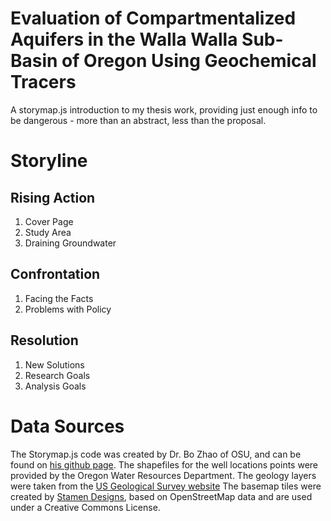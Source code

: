 # Evaluation of Compartmentalized Aquifers in the Walla Walla Sub-Basin of Oregon Using Geochemical Tracers
A storymap.js introduction to my thesis work, providing just enough info to be dangerous - more than an abstract, less than the proposal.

# Storyline
## Rising Action
1. Cover Page
1. Study Area
1. Draining Groundwater
## Confrontation
1. Facing the Facts
1. Problems with Policy
## Resolution
1. New Solutions
1. Research Goals
1. Analysis Goals

# Data Sources
The Storymap.js code was created by Dr. Bo Zhao of OSU, and can be found on [his github page](https://github.com/jakobzhao/storymap).
The shapefiles for the well locations points were provided by the Oregon Water Resources Department.
The geology layers were taken from the [US Geological Survey website](https://mrdata.usgs.gov/geology/state/state.php?state=OR)
The basemap tiles were created by [Stamen Designs](http://stamen.com), based on OpenStreetMap data and are used under a Creative Commons License.

